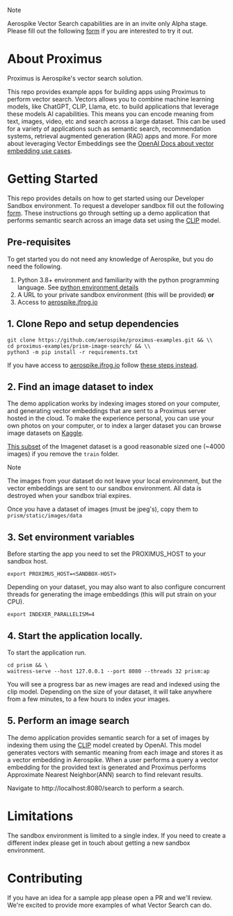 > [!NOTE]
> Aerospike Vector Search capabilities are in an invite only Alpha stage. Please
> fill out the following [form](https://aerospike.com/lp/aerospike-vector-developer-program-sign-up/) if you are interested to try it out. 

# About Proximus
Proximus is Aerospike's vector search solution. 

This repo provides example apps for building apps using Proximus to perform vector
search. Vectors allows you to combine machine learning models, like ChatGPT, CLIP,
Llama, etc. to build applications that leverage these models AI capabilities. This means
you can encode meaning from text, images, video, etc and search across a large dataset.
This can be used for a variety of applications such as semantic search, recommendation systems,
retrieval augmented generation (RAG) apps and more. For more about leveraging Vector Embeddings
see the [OpenAI Docs about vector embedding use cases](https://platform.openai.com/docs/guides/embeddings/use-cases). 

# Getting Started
This repo provides details on how to get started using our Developer Sandbox
environment. To request a developer sandbox fill out the following [form](https://aerospike.com/lp/aerospike-vector-developer-program-sign-up/). These instructions go through setting up a
demo application that performs semantic search across an image data set using the [CLIP](https://arxiv.org/abs/2103.00020) model. 

## Pre-requisites
To get started you do not need any knowledge of Aerospike, but you do need the following.

1. Python 3.8+ environment and familiarity with the python programming language. See [python environment details](./prism-image-search/README.md#setup-python-virtual-environment)
1. A URL to your private sandbox environment (this will be provided) **or**
1. Access to [aerospike.jfrog.io](https://aerospike.jfrog.io/ui/login/)

## 1. Clone Repo and setup dependencies

```
git clone https://github.com/aerospike/proximus-examples.git && \\
cd proximus-examples/prism-image-search/ && \\
python3 -m pip install -r requirements.txt
```

If you have access to [aerospike.jfrog.io](https://aerospike.jfrog.io/ui/login/) follow
[these steps instead](./prism-image-search/README.md#docker-compose).

## 2. Find an image dataset to index

The demo application works by indexing images stored on your computer, and 
generating vector embeddings that are sent to a Proximus server hosted in the cloud.
To make the experience personal, you can use your own photos on your computer, or to index
a larger dataset you can browse image datasets on [Kaggle](https://www.kaggle.com/datasets).  

[This subset](https://www.kaggle.com/datasets/ifigotin/imagenetmini-1000) of the Imagenet
dataset is a good reasonable sized one (~4000 images) if you remove the `train` folder. 

> [!NOTE]
> The images from your dataset do not leave your local environment, but the vector embeddings
> are sent to our sandbox environment. All data is destroyed when your sandbox trial expires.

Once you have a dataset of images (must be jpeg's), copy them to `prism/static/images/data`

## 3. Set environment variables
Before starting the app you need to set the PROXIMUS_HOST to your sandbox host. 

```
export PROXIMUS_HOST=<SANDBOX-HOST>
```
Depending on your dataset, you may also want to also configure concurrent threads 
for generating the image embeddings (this will put strain on your CPU).

```
export INDEXER_PARALLELISM=4
```

## 4. Start the application locally.
To start the application run.
```
cd prism && \
waitress-serve --host 127.0.0.1 --port 8080 --threads 32 prism:ap
```
You will see a progress bar as new images are read and indexed using the clip model.
Depending on the size of your dataset, it will take anywhere from a few minutes, to
a few hours to index your images. 

## 5. Perform an image search
The demo application provides semantic search for a set of images
by indexing them using the [CLIP](https://huggingface.co/sentence-transformers/clip-ViT-B-32-multilingual-v1)
model created by OpenAI. This model generates vectors with semantic meaning 
from each image and stores it as a vector embedding in Aerospike. When a user
performs a query a vector embedding for the provided text is generated and
Proximus performs Approximate Nearest Neighbor(ANN) search to find relevant results.

Navigate to http://localhost:8080/search to perform a search. 

# Limitations
The sandbox environment is limited to a single index. If you need to create a different
index please get in touch about getting a new sandbox environment. 

# Contributing
If you have an idea for a sample app please open a PR and we'll review. We're excited to provide more examples
of what Vector Search can do. 